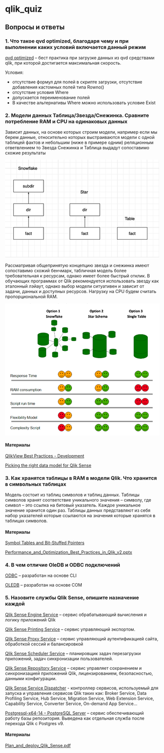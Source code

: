 # qlik_quiz
## Вопросы и ответы
### 1. Что такое qvd optimized, благодаря чему и при выполнении каких условий включается данный режим 
[qvd optimized](https://help.qlik.com/en-US/qlikview/May2024/Subsystems/Client/Content/QV_QlikView/QVD_files.htm) – бест практика при загрузке данных из qvd средствами qlik, при которой достигается максимальная скорость.

Условия: 
- отсутствие формул для полей в скрипте загрузки, отсутствие добавления кастомных полей типа Rowno()
- отсутствие условия Where 
- допускается переименование полей
- В качестве альтернативы Where можно использовать условие    Exist

### 2. Модели данных Таблица/Звезда/Снежинка. Сравните потребление RAM и CPU на одинаковых данных 
Зависит данных, на основе которых строим модели, например если мы берем данные, относительно которых выстраиваются модели с одной таблицей фактов и небольшим (ниже в примере одним) реляционным ответвлением то Звезда Снежинка и Таблица выдадут сопоставимо схожие результаты

![alt text](image.png)

Рассматривая общепринятую концепцию звезда и снежинка имеют сопоставимо схожий бенчмарк, табличная модель более требовательная к ресурсам, однако имеет более быстрый отклик. В обучающих программах от Qlik рекомендуется использовать звезду как эталонный лэйаут, однако выбор модели ситуативен и зависит от задачи, данных и доступных ресурсов. Нагрузку на CPU будем считать пропорциональной RAM.

![alt text](image-1.png)

#### Материалы
[QlikView Best Practices - Development](https://www.google.com/url?sa=t&source=web&rct=j&opi=89978449&url=https://community.qlik.com/cyjdu72974/attachments/cyjdu72974/qlikview-app-development/226090/1/QlikView%2520Best%2520Practices%2520-%2520Development.pdf&ved=2ahUKEwjxueiL8oOIAxUfHBAIHS5HM9IQFnoECA4QAQ&usg=AOvVaw2JoYdIU1dVKOM-QVlz4hir)

[Picking the right data model for Qlik Sense](https://www.bitmetric.nl/blog/qlik-sense-data-modelling/)

### 3. Как хранятся таблицы в RAM в модели Qlik. Что хранится в символьных таблицах
Модель состоит из таблиц символов и таблиц данных.
Таблицы символов хранят соответствие уникального значения – символу, где символ – это ссылка на битовый указатель. Каждое уникальное значение хранится один раз.
Таблицы данных представляют из себя набор указателей которые ссылаются на значения которые хранятся в таблицах символов.

#### Материалы
[Symbol Tables and Bit-Stuffed Pointers](https://community.qlik.com/t5/Design/Symbol-Tables-and-Bit-Stuffed-Pointers/ba-p/1475369)

[Performance_and_Optimization_Best_Practices_in_Qlik_v2.pptx](https://qliksense.ivan-shamaev.ru/wp-content/uploads/2019/11/Performance_and_Optimization_Best_Practices_in_Qlik_v2.pptx?ysclid=m03hv7pjb4552648218)


### 4. В чем отличие OleDB и ODBC подключений
[ODBC](https://ru.wikipedia.org/wiki/ODBC) – разработан на основе CLI

[OLEDB](https://learn.microsoft.com/en-us/previous-versions/windows/desktop/ms722784(v=vs.85)?redirectedfrom=MSDN) – разработан на основе COM


### 5. Назовите службы Qlik Sense, опишите назначение каждой
[Qlik Sense Engine Service](https://help.qlik.com/en-US/sense-admin/May2024/Subsystems/DeployAdministerQSE/Content/Sense_DeployAdminister/QSEoW/Administer_QSEoW/Managing_QSEoW/engines-overview.htm) – сервис обрабатывающий вычисления и логику приложений Qlik



[Qlik Sense Printing Service](https://help.qlik.com/en-US/sense-admin/May2024/Subsystems/DeployAdministerQSE/Content/Sense_DeployAdminister/QSEoW/Administer_QSEoW/Managing_QSEoW/printing-overview.htm) – сервис управляющий экспортом.

[Qlik Sense Proxy Service](https://help.qlik.com/en-US/sense-admin/May2024/Subsystems/DeployAdministerQSE/Content/Sense_DeployAdminister/QSEoW/Administer_QSEoW/Managing_QSEoW/proxies-overview.htm ) – сервис управляющий аутентификацией сайта, обработкой сессий и балансировкой 

[Qlik Sense Scheduler Service](https://help.qlik.com/en-US/sense-admin/May2024/Subsystems/DeployAdministerQSE/Content/Sense_DeployAdminister/QSEoW/Administer_QSEoW/Managing_QSEoW/schedulers-overview.htm ) – планировщик задач перезагрузки приложений, задач синхронизации пользователей.


[Qlik Sense Repository Service](https://help.qlik.com/en-US/sense-admin/May2024/Subsystems/DeployAdministerQSE/Content/Sense_DeployAdminister/QSEoW/Administer_QSEoW/Managing_QSEoW/repositories-overview.htm#:~:text=The%20Qlik%20Sense%20Repository%20Service,to%20serve%20Qlik%20Sense%20apps.) – сервис управляет сохранением и синхронизацией приложений Qlik, лицензированием, безопасностью, данными конфигурации.

[Qlik Sense Service Dispatcher](https://1c-predpriyatie-qlik.ivan-shamaev.ru/wp-content/uploads/2018/01/Plan_and_deploy_Qlik_Sense.pdf?ysclid=m041euelh4935716799) - контроллер сервисов, используемый для запуска и управления сервисов Qlik таких как: Broker Service, Data Profiling Service, Hub Service, Migration Service, Web Extension Service, Capability Service, Converter Service, On-demand App Service...

[Postgresql-x64-14 – PostgreSQL Server](https://www.postgresql.org/docs/current/app-postgres.html) – сервис обеспечивающий работу базы репозитория. Выведена как отдельная служба после перехода Qlik с Postgres v9.

#### Материалы
[Plan_and_deploy_Qlik_Sense.pdf](https://1c-predpriyatie-qlik.ivan-shamaev.ru/wp-content/uploads/2018/01/Plan_and_deploy_Qlik_Sense.pdf?ysclid=m041euelh4935716799)